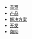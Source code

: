 * [首页](README.md)
* [产品](product/README.md)
* [解决方案](solution/README.md)
* [开发](develop/README.md)
* [帮助](help/README.md)

<!-- <ul class="nav-href">
	<li><a href="//dev.dcloud.net.cn/wish/?channel=native_sdk" target="__blank">需求墙</a></li>
	<li><a href="//dev.dcloud.net.cn/sponsor/?channel=uniapp" target="__blank" style="color:#FF6600!important;"><img src="//img-cdn-qiniu.dcloud.net.cn/uniapp/doc/heart.png" class="heart">赞助我们</a></li>
</ul>

<div class="github">
	<a href="//github.com/dcloudio/native-docs" target="_blank">
		<img src="//img-cdn-qiniu.dcloud.net.cn/uniapp/doc/github.svg">
	</a>
</div> -->
